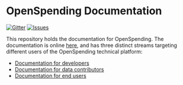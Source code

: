 # OpenSpending Documentation

[![Gitter](https://img.shields.io/gitter/room/openspending/chat.svg)](https://gitter.im/openspending/chat)
[![Issues](https://img.shields.io/badge/issue-tracker-orange.svg)](https://github.com/openspending/openspending/issues)

This repository holds the documentation for OpenSpending. The documentation is online [here](http://docs.openspending.org), and has three distinct streams targeting different users of the OpenSpending technical platform:

- [Documentation for developers](http://docs.openspending.org/en/latest/developers/)
- [Documentation for data contributors](http://docs.openspending.org/en/latest/contributors/)
- [Documentation for end users](http://docs.openspending.org/en/latest/users/)
